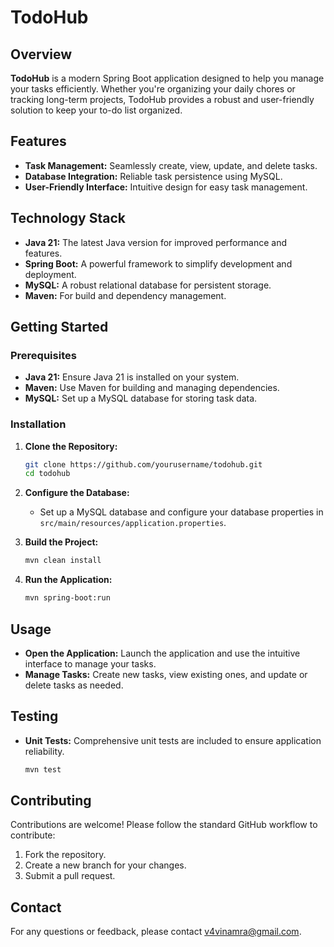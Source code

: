 # TodoHub

## Overview

**TodoHub** is a modern Spring Boot application designed to help you manage your tasks efficiently. Whether you're organizing your daily chores or tracking long-term projects, TodoHub provides a robust and user-friendly solution to keep your to-do list organized.

## Features

- **Task Management:** Seamlessly create, view, update, and delete tasks.
- **Database Integration:** Reliable task persistence using MySQL.
- **User-Friendly Interface:** Intuitive design for easy task management.

## Technology Stack

- **Java 21:** The latest Java version for improved performance and features.
- **Spring Boot:** A powerful framework to simplify development and deployment.
- **MySQL:** A robust relational database for persistent storage.
- **Maven:** For build and dependency management.

## Getting Started

### Prerequisites

- **Java 21:** Ensure Java 21 is installed on your system.
- **Maven:** Use Maven for building and managing dependencies.
- **MySQL:** Set up a MySQL database for storing task data.

### Installation

1. **Clone the Repository:**

    ```sh
    git clone https://github.com/yourusername/todohub.git
    cd todohub
    ```

2. **Configure the Database:**

    - Set up a MySQL database and configure your database properties in `src/main/resources/application.properties`.

3. **Build the Project:**

    ```sh
    mvn clean install
    ```

4. **Run the Application:**

    ```sh
    mvn spring-boot:run
    ```

## Usage

- **Open the Application:** Launch the application and use the intuitive interface to manage your tasks.
- **Manage Tasks:** Create new tasks, view existing ones, and update or delete tasks as needed.

## Testing

- **Unit Tests:** Comprehensive unit tests are included to ensure application reliability.

    ```sh
    mvn test
    ```

## Contributing

Contributions are welcome! Please follow the standard GitHub workflow to contribute:

1. Fork the repository.
2. Create a new branch for your changes.
3. Submit a pull request.

## Contact

For any questions or feedback, please contact [v4vinamra@gmail.com](mailto:v4vinamra@gmail.com).
